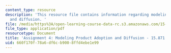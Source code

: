 ```yaml
---
content_type: resource
description: 'This resource file contains information regarding modeling product adoption
  and diffusion. '
file: /media/https%3A/open-learning-course-data-rc.s3.amazonaws.com/15-871-introduction-to-system-dynamics-fall-2013/660f170f78a6df6cb9008ffd4ebe1e99_MIT15_871F13_ass4.pdf
file_type: application/pdf
resourcetype: Document
title: 'Assignment 4: Modeling Product Adoption and Diffusion - 15.871 Fall 2013'
uid: 660f170f-78a6-df6c-b900-8ffd4ebe1e99
---
```

